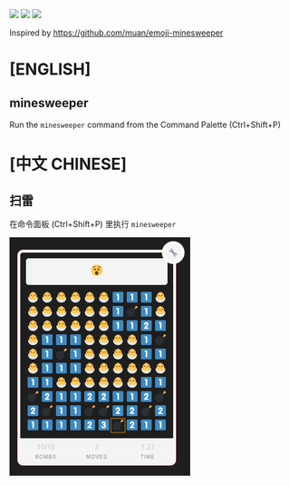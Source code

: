 [![](https://vsmarketplacebadge.apphb.com/version-short/Rwing.minesweeper.svg)](https://marketplace.visualstudio.com/items?itemName=Rwing.minesweeper)
[![](https://vsmarketplacebadge.apphb.com/downloads-short/Rwing.minesweeper.svg)](https://marketplace.visualstudio.com/items?itemName=Rwing.minesweeper)
[![](https://vsmarketplacebadge.apphb.com/rating-short/Rwing.minesweeper.svg)](https://marketplace.visualstudio.com/items?itemName=Rwing.minesweeper)

Inspired by https://github.com/muan/emoji-minesweeper

# [ENGLISH]
## minesweeper
Run the `minesweeper` command from the Command Palette (Ctrl+Shift+P)

# [中文 CHINESE]
## 扫雷
在命令面板 (Ctrl+Shift+P) 里执行 `minesweeper`

![](https://raw.githubusercontent.com/Rwing/vscode-minesweeper/master/resources/screenshot.png)
